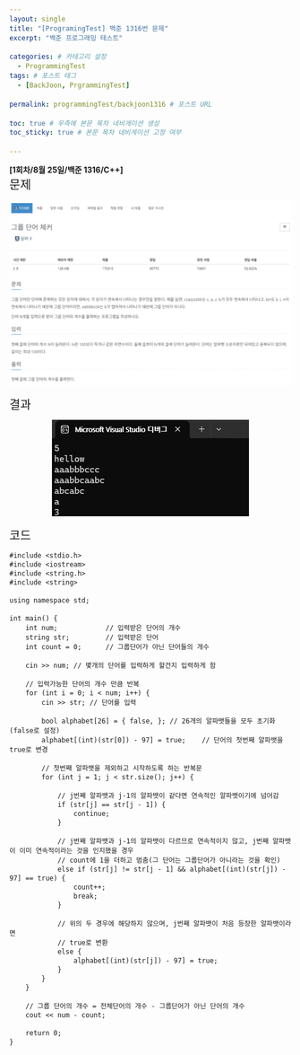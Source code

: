 ```yaml
---
layout: single
title: "[ProgramingTest] 백준 1316번 문제"
excerpt: "백준 프로그래밍 테스트"

categories: # 카테고리 설정
  - ProgrammingTest
tags: # 포스트 태그
  - [BackJoon, PrgrammingTest]

permalink: programmingTest/backjoon1316 # 포스트 URL

toc: true # 우측에 본문 목차 네비게이션 생성
toc_sticky: true # 본문 목차 네비게이션 고정 여부

---
```


**[1회차/8월 25일/백준 1316/C++]**<br/>
<span style="font-size:150%">문제<br/><span style>

<p align="center">
  <img src="/assets/images/Backjoon/Backjoon1316Problem.png">
</p>

<span style="font-size:150%">결과<br/><span style>

<p align="center">
  <img src="/assets/images/Backjoon/Backjoon1316Result.png">
</p>

<span style="font-size:150%">코드<br/><span style>

```
#include <stdio.h>
#include <iostream>
#include <string.h>
#include <string>

using namespace std;

int main() {
    int num;            // 입력받은 단어의 개수
    string str;         // 입력받은 단어
    int count = 0;      // 그룹단어가 아닌 단어들의 개수

    cin >> num; // 몇개의 단어를 입력하게 할건지 입력하게 함

    // 입력가능한 단어의 개수 만큼 반복
    for (int i = 0; i < num; i++) {
        cin >> str; // 단어를 입력

        bool alphabet[26] = { false, }; // 26개의 알파뱃들을 모두 초기화(false로 설정)
        alphabet[(int)(str[0]) - 97] = true;    // 단어의 첫번째 알파뱃을 true로 변경

        // 첫번째 알파뱃을 제외하고 시작하도록 하는 반복문
        for (int j = 1; j < str.size(); j++) {

            // j번째 알파뱃과 j-1의 알파뱃이 같다면 연속적인 알파뱃이기에 넘어감
            if (str[j] == str[j - 1]) {
                continue;
            }

            // j번째 알파뱃과 j-1의 알파뱃이 다르므로 연속적이지 않고, j번째 알파뱃이 이미 연속적이라는 것을 인지했을 경우
            // count에 1을 더하고 멈춤(그 단어는 그룹단어가 아니라는 것을 확인)
            else if (str[j] != str[j - 1] && alphabet[(int)(str[j]) - 97] == true) {
                count++;
                break;
            }

            // 위의 두 경우에 해당하지 않으며, j번째 알파뱃이 처음 등장한 알파뱃이라면
            // true로 변환
            else {
                alphabet[(int)(str[j]) - 97] = true;
            }
        }
    }

    // 그룹 단어의 개수 = 전체단어의 개수 - 그룹단어가 아닌 단어의 개수
    cout << num - count;

    return 0;
}
```
